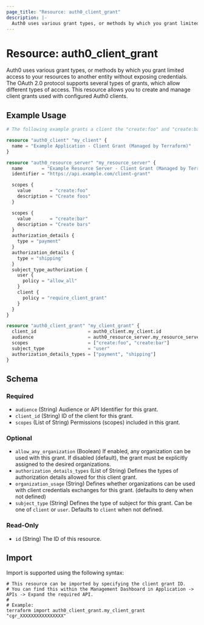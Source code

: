 ```yaml
---
page_title: "Resource: auth0_client_grant"
description: |-
  Auth0 uses various grant types, or methods by which you grant limited access to your resources to another entity without exposing credentials. The OAuth 2.0 protocol supports several types of grants, which allow different types of access. This resource allows you to create and manage client grants used with configured Auth0 clients.
---
```


# Resource: auth0_client_grant

Auth0 uses various grant types, or methods by which you grant limited access to your resources to another entity without exposing credentials. The OAuth 2.0 protocol supports several types of grants, which allow different types of access. This resource allows you to create and manage client grants used with configured Auth0 clients.

## Example Usage

```terraform
# The following example grants a client the "create:foo" and "create:bar" permissions (scopes).

resource "auth0_client" "my_client" {
  name = "Example Application - Client Grant (Managed by Terraform)"
}

resource "auth0_resource_server" "my_resource_server" {
  name       = "Example Resource Server - Client Grant (Managed by Terraform)"
  identifier = "https://api.example.com/client-grant"

  scopes {
    value       = "create:foo"
    description = "Create foos"
  }

  scopes {
    value       = "create:bar"
    description = "Create bars"
  }
  authorization_details {
    type = "payment"
  }
  authorization_details {
    type = "shipping"
  }
  subject_type_authorization {
    user {
      policy = "allow_all"
    }
    client {
      policy = "require_client_grant"
    }
  }
}

resource "auth0_client_grant" "my_client_grant" {
  client_id                   = auth0_client.my_client.id
  audience                    = auth0_resource_server.my_resource_server.identifier
  scopes                      = ["create:foo", "create:bar"]
  subject_type                = "user"
  authorization_details_types = ["payment", "shipping"]
}
```

<!-- schema generated by tfplugindocs -->
## Schema

### Required

- `audience` (String) Audience or API Identifier for this grant.
- `client_id` (String) ID of the client for this grant.
- `scopes` (List of String) Permissions (scopes) included in this grant.

### Optional

- `allow_any_organization` (Boolean) If enabled, any organization can be used with this grant. If disabled (default), the grant must be explicitly assigned to the desired organizations.
- `authorization_details_types` (List of String) Defines the types of authorization details allowed for this client grant.
- `organization_usage` (String) Defines whether organizations can be used with client credentials exchanges for this grant. (defaults to deny when not defined)
- `subject_type` (String) Defines the type of subject for this grant. Can be one of `client` or `user`. Defaults to `client` when not defined.

### Read-Only

- `id` (String) The ID of this resource.

## Import

Import is supported using the following syntax:

```shell
# This resource can be imported by specifying the client grant ID.
# You can find this within the Management Dashboard in Application -> APIs -> Expand the required API.
#
# Example:
terraform import auth0_client_grant.my_client_grant "cgr_XXXXXXXXXXXXXXXX"
```
